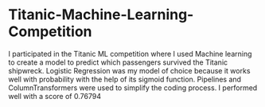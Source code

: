 # Titanic-Machine-Learning-Competition
I participated in the Titanic ML competition where I used Machine learning to create a model to predict which passengers survived the Titanic shipwreck.
Logistic Regression was my model of choice because it works well with probability with the help of its sigmoid function.
Pipelines and ColumnTransformers were used to simplify the coding process.
I performed well with a score of 0.76794
